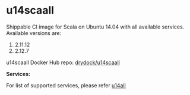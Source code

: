 # u14scaall
Shippable CI image for Scala on Ubuntu 14.04 with all available services. Available versions are:


1. 2.11.12
2. 2.12.7

u14scaall Docker Hub repo: [drydock/u14scaall](https://hub.docker.com/r/drydock/u14scaall/)


**Services:**

For list of supported services, please refer [u14all](https://github.com/dry-dock/u14all)

